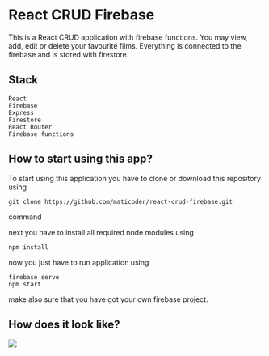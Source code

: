 # React CRUD Firebase

This is a React CRUD application with firebase functions. You may view, add, edit or delete your favourite films. Everything is connected to the firebase and is stored with firestore.

## Stack

```
React
Firebase
Express
Firestore
React Router
Firebase functions
```

## How to start using this app?

To start using this application you have to clone or download this repository using

```
git clone https://github.com/maticoder/react-crud-firebase.git
```

command

next you have to install all required node modules using

```
npm install
```

now you just have to run application using

```
firebase serve
npm start
```

make also sure that you have got your own firebase project.

## How does it look like?

![](https://github.com/maticoder/react-crud-firebase/blob/master/how.gif)
